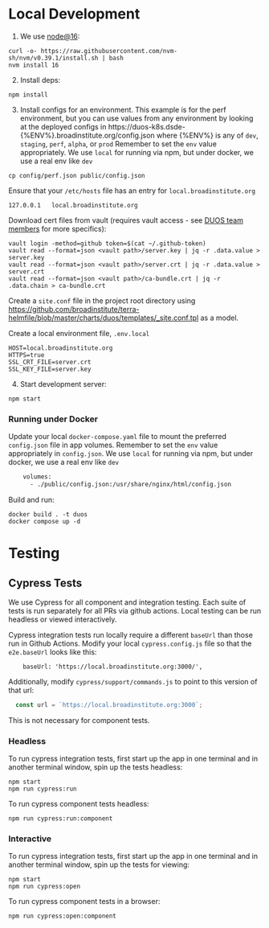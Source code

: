 # Local Development

1. We use [node@16](https://github.com/nvm-sh/nvm#installing-and-updating):

```
curl -o- https://raw.githubusercontent.com/nvm-sh/nvm/v0.39.1/install.sh | bash
nvm install 16
```
2. Install deps:

```
npm install
```

3. Install configs for an environment. This example is for the perf environment, but you can use values from any environment by looking at the deployed configs in https://duos-k8s.dsde-{%ENV%}.broadinstitute.org/config.json where {%ENV%} is any of `dev`, `staging`, `perf`, `alpha`, or `prod` 
Remember to set the `env` value appropriately. We use `local` for running via npm, but under docker, we use a real env like `dev` 
```
cp config/perf.json public/config.json
```

Ensure that your `/etc/hosts` file has an entry for `local.broadinstitute.org`
```properties
127.0.0.1	local.broadinstitute.org
```

Download cert files from vault (requires vault access - see [DUOS team members](https://github.com/orgs/DataBiosphere/teams/duos) for more specifics):
```shell
vault login -method=github token=$(cat ~/.github-token)
vault read --format=json <vault path>/server.key | jq -r .data.value > server.key
vault read --format=json <vault path>/server.crt | jq -r .data.value > server.crt
vault read --format=json <vault path>/ca-bundle.crt | jq -r .data.chain > ca-bundle.crt
```

Create a `site.conf` file in the project root directory using https://github.com/broadinstitute/terra-helmfile/blob/master/charts/duos/templates/_site.conf.tpl as a model. 

Create a local environment file, `.env.local`
```properties
HOST=local.broadinstitute.org
HTTPS=true
SSL_CRT_FILE=server.crt
SSL_KEY_FILE=server.key
```

4. Start development server:

```shell
npm start
```
### Running under Docker

Update your local `docker-compose.yaml` file to mount the preferred `config.json` file in app volumes.
Remember to set the `env` value appropriately in `config.json`. We use `local` for running via npm, but under docker, we use a real env like `dev`

```dockerfile
    volumes:
      - ./public/config.json:/usr/share/nginx/html/config.json
``` 

Build and run:

```shell
docker build . -t duos
docker compose up -d
```

# Testing

## Cypress Tests

We use Cypress for all component and integration testing. Each suite
of tests is run separately for all PRs via github actions. Local
testing can be run headless or viewed interactively.

Cypress integration tests run locally require a different `baseUrl` than those
run in Github Actions. Modify your local `cypress.config.js` file so
that the `e2e.baseUrl` looks like this:
```shell
    baseUrl: 'https://local.broadinstitute.org:3000/',
```
Additionally, modify `cypress/support/commands.js` to point to this version of that url:
```javascript
  const url = `https://local.broadinstitute.org:3000`;
```
This is not necessary for component tests.

### Headless
To run cypress integration tests, first start up the app in one terminal
and in another terminal window, spin up the tests headless:

```shell
npm start
npm run cypress:run
```

To run cypress component tests headless:

```shell
npm run cypress:run:component
```

### Interactive
To run cypress integration tests, first start up the app in one terminal
and in another terminal window, spin up the tests for viewing:

```shell
npm start
npm run cypress:open
```

To run cypress component tests in a browser:

```shell
npm run cypress:open:component
```
 